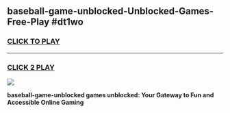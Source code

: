 
## baseball-game-unblocked-Unblocked-Games-Free-Play #dt1wo
<h3>
<a href="https://us.freeplayer.one?title=baseball-game-unblocked&ref=9M">CLICK TO PLAY</a></h3>
<hr>

<h3>
<a href="https://us.freeplayer.one?title=baseball-game-unblocked&ref=9M">CLICK 2 PLAY</a>
  
</h3>

<a href="https://us.freeplayer.one?title=baseball-game-unblocked&ref=9M"><img src="https://clearcache.store/games.png"></a>


**baseball-game-unblocked games unblocked: Your Gateway to Fun and Accessible Online Gaming**
